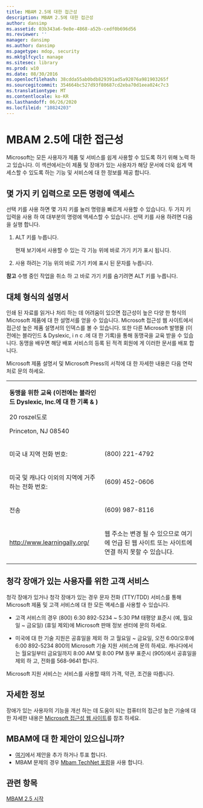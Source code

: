 ```yaml
---
title: MBAM 2.5에 대한 접근성
description: MBAM 2.5에 대한 접근성
author: dansimp
ms.assetid: 03b343a6-9e8e-4868-a52b-cedf0b696d56
ms.reviewer: ''
manager: dansimp
ms.author: dansimp
ms.pagetype: mdop, security
ms.mktglfcycl: manage
ms.sitesec: library
ms.prod: w10
ms.date: 08/30/2016
ms.openlocfilehash: 38cdda55ab0bdb829391ad5a92076a981903265f
ms.sourcegitcommit: 354664bc527d93f80687cd2eba70d1eea024c7c3
ms.translationtype: MT
ms.contentlocale: ko-KR
ms.lasthandoff: 06/26/2020
ms.locfileid: "10824203"
---
```

# MBAM 2.5에 대한 접근성


Microsoft는 모든 사용자가 제품 및 서비스를 쉽게 사용할 수 있도록 하기 위해 노력 하 고 있습니다. 이 섹션에서는이 제품 및 장애가 있는 사용자가 해당 문서에 더욱 쉽게 액세스할 수 있도록 하는 기능 및 서비스에 대 한 정보를 제공 합니다.

## 몇 가지 키 입력으로 모든 명령에 액세스


선택 키를 사용 하면 몇 가지 키를 눌러 명령을 빠르게 사용할 수 있습니다. 두 가지 키 입력을 사용 하 여 대부분의 명령에 액세스할 수 있습니다. 선택 키를 사용 하려면 다음을 실행 합니다.

1.  ALT 키를 누릅니다.

    현재 보기에서 사용할 수 있는 각 기능 위에 바로 가기 키가 표시 됩니다.

2.  사용 하려는 기능 위의 바로 가기 키에 표시 된 문자를 누릅니다.

**참고**  수행 중인 작업을 취소 하 고 바로 가기 키를 숨기려면 ALT 키를 누릅니다.

 

## 대체 형식의 설명서


인쇄 된 자료를 읽거나 처리 하는 데 어려움이 있으면 접근성이 높은 다양 한 형식의 Microsoft 제품에 대 한 설명서를 얻을 수 있습니다. Microsoft 접근성 웹 사이트에서 접근성 높은 제품 설명서의 인덱스를 볼 수 있습니다. 또한 다른 Microsoft 발행물 (이전에는 블라인드 & Dyslexic, i n c .에 대 한 기록)을 통해 동맹국을 교육 받을 수 있습니다. 동맹을 배우면 해당 배포 서비스의 등록 된 적격 회원에 게 이러한 문서를 배포 합니다.

Microsoft 제품 설명서 및 Microsoft Press의 서적에 대 한 자세한 내용은 다음 연락처로 문의 하세요.

<table>
<colgroup>
<col width="50%" />
<col width="50%" />
</colgroup>
<tbody>
<tr class="odd">
<td align="left"><p><strong>동맹을 위한 교육 (이전에는 블라인드 Dyslexic, Inc.에 대 한 기록 &amp; )</strong></p>
<p>20 roszel도로</p>
<p>Princeton, NJ 08540</p></td>
<td align="left"><p></p></td>
</tr>
<tr class="even">
<td align="left"><p>미국 내 지역 전화 번호:</p></td>
<td align="left"><p>(800) 221-4792</p></td>
</tr>
<tr class="odd">
<td align="left"><p>미국 및 캐나다 이외의 지역에 거주 하는 전화 번호:</p></td>
<td align="left"><p>(609) 452-0606</p></td>
</tr>
<tr class="even">
<td align="left"><p>전송</p></td>
<td align="left"><p>(609) 987-8116</p></td>
</tr>
<tr class="odd">
<td align="left"><p><a href="https://go.microsoft.com/fwlink/?linkid=239" data-raw-source="[http://www.learningally.org/](https://go.microsoft.com/fwlink/?linkid=239)">http://www.learningally.org/</a></p></td>
<td align="left"><p>웹 주소는 변경 될 수 있으므로 여기에 언급 된 웹 사이트 또는 사이트에 연결 하지 못할 수 있습니다.</p></td>
</tr>
</tbody>
</table>

 

## 청각 장애가 있는 사용자를 위한 고객 서비스


청각 장애가 있거나 청각 장애가 있는 경우 문자 전화 (TTY/TDD) 서비스를 통해 Microsoft 제품 및 고객 서비스에 대 한 모든 액세스를 사용할 수 있습니다.

-   고객 서비스의 경우 (800) 6:30 892-5234 ~ 5:30 PM 태평양 표준시 (예, 월요일 ~ 금요일) (휴일 제외)에 Microsoft 판매 정보 센터에 문의 하세요.

-   미국에 대 한 기술 지원은 공휴일을 제외 하 고 월요일 ~ 금요일, 오전 6:00/오후에 6:00 892-5234 800의 Microsoft 기술 지원 서비스에 문의 하세요. 캐나다에서는 월요일부터 금요일까지 8:00 AM 및 8:00 PM 동부 표준시 (905)에서 공휴일을 제외 하 고, 전화를 568-9641 합니다.

Microsoft 지원 서비스는 서비스를 사용할 때의 가격, 약관, 조건을 따릅니다.

## 자세한 정보


장애가 있는 사용자의 기능을 개선 하는 데 도움이 되는 컴퓨터의 접근성 높은 기술에 대 한 자세한 내용은 [Microsoft 접근성 웹 사이트](https://go.microsoft.com/fwlink/?linkid=8431)를 참조 하세요.

## MBAM에 대 한 제안이 있으십니까?
- [여기](http://mbam.uservoice.com/forums/268571-microsoft-bitlocker-administration-and-monitoring)에서 제안을 추가 하거나 투표 합니다. 
- MBAM 문제의 경우 [Mbam TechNet 포럼](https://social.technet.microsoft.com/Forums/home?forum=mdopmbam)을 사용 합니다.

## 관련 항목


[MBAM 2.5 시작](getting-started-with-mbam-25.md)

 

 





